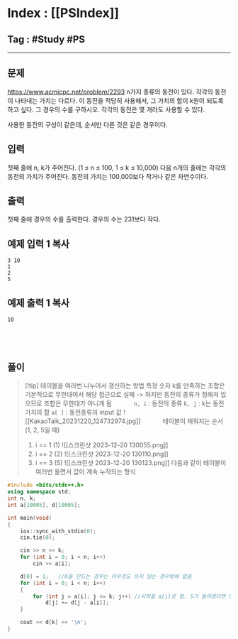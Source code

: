 # Index : [[PSIndex]]
## Tag : #Study #PS
---

## 문제
https://www.acmicpc.net/problem/2293
n가지 종류의 동전이 있다. 각각의 동전이 나타내는 가치는 다르다. 이 동전을 적당히 사용해서, 그 가치의 합이 k원이 되도록 하고 싶다. 그 경우의 수를 구하시오. 각각의 동전은 몇 개라도 사용할 수 있다.

사용한 동전의 구성이 같은데, 순서만 다른 것은 같은 경우이다.

## 입력

첫째 줄에 n, k가 주어진다. (1 ≤ n ≤ 100, 1 ≤ k ≤ 10,000) 다음 n개의 줄에는 각각의 동전의 가치가 주어진다. 동전의 가치는 100,000보다 작거나 같은 자연수이다.

## 출력

첫째 줄에 경우의 수를 출력한다. 경우의 수는 231보다 작다.

## 예제 입력 1 복사

```
3 10
1
2
5
```

## 예제 출력 1 복사

```
10
```
   
---
## 풀이
> [!tip] 테이블을 여러번 나누어서 갱신하는 방법
> 특정 숫자 k를 만족하는 조합은 기본적으로 무한대여서 해당 접근으로 실패
> -> 하지만 동전의 종류가 정해져 있으므로 조합은 무한대가 아니게 됨
>    
> `n, i` : 동전의 종류
> `k, j` : k는 동전 가치의 합
> `a[ ]` : 동전종류의 input 값
> ![[KakaoTalk_20231220_124732974.jpg]]
>    
> 테이블이 채워지는 순서 (1, 2, 5일 때)
> 1. i == 1 (1)
> 	![[스크린샷 2023-12-20 130055.png]]
> 1. i == 2 (2)
> 	![[스크린샷 2023-12-20 130110.png]]
> 1. i == 3 (5)
> 	![[스크린샷 2023-12-20 130123.png]]
> 다음과 같이 테이블이 여러번 돌면서 값이 계속 누적되는 형식

```cpp
#include <bits/stdc++.h>
using namespace std;
int n, k;
int a[10005], d[10005];

int main(void) 
{
	ios::sync_with_stdio(0);
	cin.tie(0);

	cin >> n >> k;
	for (int i = 0; i < n; i++)
		cin >> a[i];

	d[0] = 1;	//0을 만드는 경우는 아무것도 쓰지 않는 경우밖에 없음
	for (int i = 0; i < n; i++)
	{
		for (int j = a[i]; j <= k; j++)	//시작을 a[i]로 함. 5가 들어왔다면 5로 5아래 숫자는 만들 수 없음
			d[j] += d[j - a[i]];
	}

	cout << d[k] << '\n';
}
```